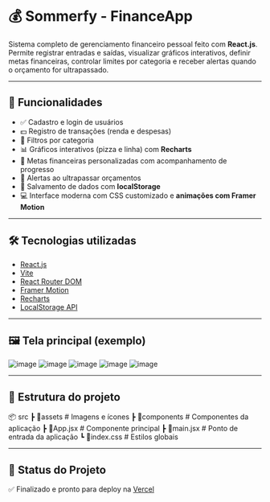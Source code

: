 # 💰 Sommerfy - FinanceApp

Sistema completo de gerenciamento financeiro pessoal feito com **React.js**.  
Permite registrar entradas e saídas, visualizar gráficos interativos, definir metas financeiras, controlar limites por categoria e receber alertas quando o orçamento for ultrapassado.

---

## 🚀 Funcionalidades

- ✅ Cadastro e login de usuários
- 💵 Registro de transações (renda e despesas)
- 🧾 Filtros por categoria
- 📊 Gráficos interativos (pizza e linha) com **Recharts**
- 🎯 Metas financeiras personalizadas com acompanhamento de progresso
- 🚨 Alertas ao ultrapassar orçamentos
- 💾 Salvamento de dados com **localStorage**
- 💻 Interface moderna com CSS customizado e **animações com Framer Motion**

---

## 🛠 Tecnologias utilizadas

- [React.js](https://reactjs.org/)
- [Vite](https://vitejs.dev/)
- [React Router DOM](https://reactrouter.com/)
- [Framer Motion](https://www.framer.com/motion/)
- [Recharts](https://recharts.org/)
- [LocalStorage API](https://developer.mozilla.org/en-US/docs/Web/API/Window/localStorage)

---

## 🖼️ Tela principal (exemplo)

![image](https://github.com/user-attachments/assets/23612cb1-1642-4b66-a522-85a096dd46ae)
![image](https://github.com/user-attachments/assets/c5b5371f-9652-4806-99af-42881bc2d20e)
![image](https://github.com/user-attachments/assets/7d8ff198-1dc4-4997-9052-7188161b62e8)
![image](https://github.com/user-attachments/assets/e29ae2e0-6625-4895-8b1e-cf36dc1e0b37)
![image](https://github.com/user-attachments/assets/a02d39ec-dc31-450e-86f8-3660d0bcc151)

---

## 📁 Estrutura do projeto

📦 src
┣ 📂assets # Imagens e ícones
┣ 📂components # Componentes da aplicação
┣ 📜App.jsx # Componente principal
┣ 📜main.jsx # Ponto de entrada da aplicação
┗ 📜index.css # Estilos globais

---

## 📌 Status do Projeto

✅ Finalizado e pronto para deploy na [Vercel](https://vercel.com/)



